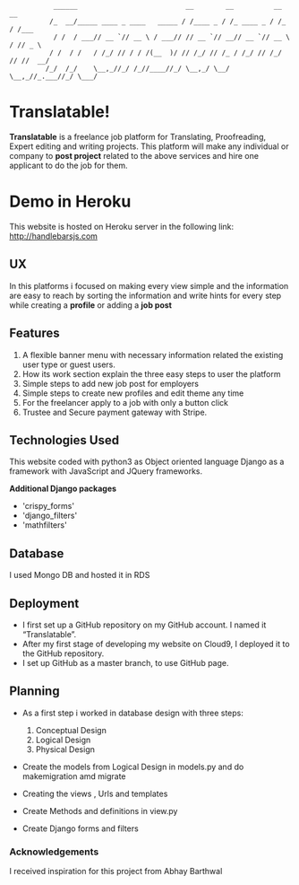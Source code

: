                ______                           __        __          __     __    
              /_  __/_____ ____ _ ____   _____ / /____ _ / /_ ____ _ / /_   / /___ 
               / /  / ___// __ `// __ \ / ___// // __ `// __// __ `// __ \ / // _ \
              / /  / /   / /_/ // / / /(__  )/ // /_/ // /_ / /_/ // /_/ // //  __/
             /_/  /_/    \__,_//_/ /_//____//_/ \__,_/ \__/ \__,_//_.___//_/ \___/ 
                                                                                   
# Translatable!
**Translatable** is a freelance job platform for Translating, Proofreading, Expert editing and writing projects. This platform will make any individual or company to **post project** related to the above services  and hire one applicant to do the job for them.

# Demo in Heroku

This website is hosted on Heroku server in the following link:
http://handlebarsjs.com

## UX

In this platforms i focused on making every view simple and the information are easy to reach by sorting the information and write hints for every step while creating a **profile** or adding a **job post**

## Features

1.  A flexible banner menu with necessary information related the existing user type or guest users.
2.  How its work section explain the three easy steps to user the platform 
3.  Simple steps to add new job post for employers
4.  Simple steps to create new profiles and edit theme any time 
5.  For the freelancer apply to a job with only a button click
6.  Trustee and Secure payment gateway with Stripe.

## Technologies Used

This website coded with python3 as Object oriented language Django as a framework with JavaScript and JQuery frameworks.

**Additional Django packages** 
 - 'crispy_forms'
 - 'django_filters'
 - 'mathfilters'

## Database

I used Mongo DB and hosted it in RDS

## Deployment

 -   I first set up a GitHub repository on my GitHub account. I named it “Translatable”.
-   After my first stage of developing my website on Cloud9, I deployed it to the GitHub repository.
-   I set up GitHub as a master branch, to use GitHub page.


## Planning

-   As a first step i worked in database design with three steps:
    
    1.  Conceptual Design
    2.  Logical Design
    3.  Physical Design
 
-   Create the models from Logical Design in models.py and do makemigration amd migrate 
-   Creating the views , Urls and templates 
-   Create Methods and definitions in view.py
-   Create Django forms and filters

### Acknowledgements
I received inspiration for this project from Abhay Barthwal